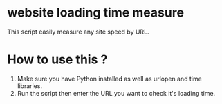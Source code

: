 # website loading time measure
This script easily measure any site speed by URL.

# How to use this ?
1. Make sure you have Python installed as well as urlopen and time libraries.
2. Run the script then enter the URL you want to check it's loading time.
